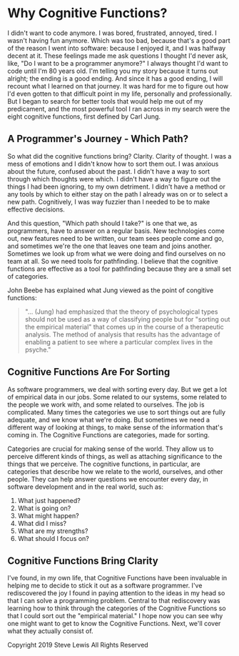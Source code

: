 # Why Cognitive Functions?

I didn't want to code anymore. I was bored, frustrated, annoyed, tired. I wasn't having fun anymore. Which was too bad, because that's a good part of the reason I went into software: because I enjoyed it, and I was halfway decent at it. These feelings made me ask questions I thought I'd never ask, like, "Do I want to be a programmer anymore?" I always thought I'd want to code until I'm 80 years old. I'm telling you my story because it turns out alright; the ending is a good ending. And since it has a good ending, I will recount what I learned on that journey. It was hard for me to figure out how I'd even gotten to that difficult point in my life, personally and professionally. But I began to search for better tools that would help me out of my predicament, and the most powerful tool I ran across in my search were the eight cognitive functions, first defined by Carl Jung.

## A Programmer's Journey - Which Path?

So what did the cognitive functions bring? Clarity. Clarity of thought. I was a mess of emotions and I didn't know how to sort them out. I was anxious about the future, confused about the past. I didn't have a way to sort through which thoughts were which. I didn't have a way to figure out the things I had been ignoring, to my own detriment. I didn't have a method or any tools by which to either stay on the path I already was on or to select a new path. Cognitively, I was way fuzzier than I needed to be to make effective decisions. 

And this question, "Which path should I take?" is one that we, as programmers, have to answer on a regular basis. New technologies come out, new features need to be written, our team sees people come and go, and sometimes we're the one that leaves one team and joins another. Sometimes we look up from what we were doing and find ourselves on no team at all. So we need tools for pathfinding. I believe that the cognitive functions are effective as a tool for pathfinding because they are a small set of categories.

John Beebe has explained what Jung viewed as the point of congitive functions:

> "... (Jung) had emphasized that the theory of psychological types should not be used as a way of classifying people but for "sorting out the empirical material" that comes up in the course of a therapeutic analysis. The method of analysis that results has the advantage of enabling a patient to see where a particular complex lives in the psyche."

## Cognitive Functions Are For Sorting

As software programmers, we deal with sorting every day. But we get a lot of empirical data in our jobs. Some related to our systems, some related to the people we work with, and some related to ourselves. The job is complicated. Many times the categories we use to sort things out are fully adequate, and we know what we're doing. But sometimes we need a different way of looking at things, to make sense of the information that's coming in. The Cognitive Functions are categories, made for sorting.

Categories are crucial for making sense of the world. They allow us to perceive different kinds of things, as well as attaching significance to the things that we perceive. The cognitive functions, in particular, are categories that describe how we relate to the world, ourselves, and other people. They can help answer questions we encounter every day, in software development and in the real world, such as:

1. What just happened?
1. What is going on?
1. What might happen?
1. What did I miss?
1. What are my strengths?
1. What should I focus on?

## Cognitive Functions Bring Clarity

I've found, in my own life, that Cognitive Functions have been invaluable in helping me to decide to stick it out as a software programmer. I've rediscovered the joy I found in paying attention to the ideas in my head so that I can solve a programming problem. Central to that rediscovery was learning how to think through the categories of the Cognitive Functions so that I could sort out the "empirical material." I hope now you can see why one might want to get to know the Cognitive Functions. Next, we'll cover what they actually consist of.

Copyright 2019 Steve Lewis All Rights Reserved
